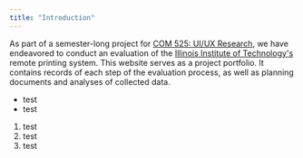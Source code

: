 ```yaml
---
title: "Introduction"
---
```


As part of a semester-long project for [COM 525: UI/UX Research](https://libbyh.github.io/com525spring2017/), we have endeavored to conduct an evaluation of the [Illinois Institute of Technology's](https://www.iit.edu) remote printing system.  This website serves as a project portfolio.  It contains records of each step of the evaluation process, as well as planning documents and analyses of collected data.

* test
* test

1. test
2. test
3. test
